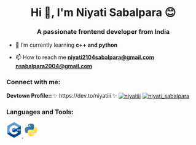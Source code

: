 <h1 align="center">Hi 👋, I'm Niyati Sabalpara 😊</h1>
<h3 align="center">A passionate frontend developer from India</h3>

- 🌱 I’m currently learning **c++ and python**

- 📫 How to reach me **niyati2104sabalpara@gmail.com** **nsabalpara2004@gmail.com**

<h3 align="left">Connect with me:</h3>
<p align="left">
<b>Devtown Profile:: </b> ✨ https://dev.to/niyatiii ✨
<a href="https://dev.to/niyatiii" target="blank"><img align="center" src="https://raw.githubusercontent.com/rahuldkjain/github-profile-readme-generator/master/src/images/icons/Social/devto.svg" alt="niyatiii" height="30" width="40" /></a>
<a href="https://instagram.com/niyati_sabalpara" target="blank"><img align="center" src="https://raw.githubusercontent.com/rahuldkjain/github-profile-readme-generator/master/src/images/icons/Social/instagram.svg" alt="niyati_sabalpara" height="30" width="40" /></a>
</p>

<h3 align="left">Languages and Tools:</h3>
<p align="left"> <a href="https://www.w3schools.com/cpp/" target="_blank" rel="noreferrer"> <img src="https://raw.githubusercontent.com/devicons/devicon/master/icons/cplusplus/cplusplus-original.svg" alt="cplusplus" width="40" height="40"/> </a> <a href="https://www.python.org" target="_blank" rel="noreferrer"> <img src="https://raw.githubusercontent.com/devicons/devicon/master/icons/python/python-original.svg" alt="python" width="40" height="40"/> </a> </p>
